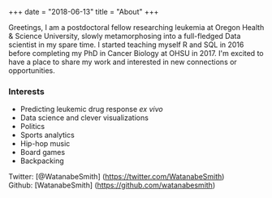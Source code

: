 +++
date = "2018-06-13"
title = "About"
+++

Greetings, I am a postdoctoral fellow researching leukemia at Oregon Health & Science University, slowly metamorphosing into a full-fledged Data scientist in my spare time. I started teaching myself R and SQL in 2016 before completing my PhD in Cancer Biology at OHSU in 2017. I'm excited to have a place to share my work and interested in new connections or opportunities.

### Interests
* Predicting leukemic drug response _ex vivo_
* Data science and clever visualizations
* Politics
* Sports analytics
* Hip-hop music
* Board games
* Backpacking

Twitter: [@WatanabeSmith] (https://twitter.com/WatanabeSmith)  
Github: [WatanabeSmith] (https://github.com/watanabesmith)

